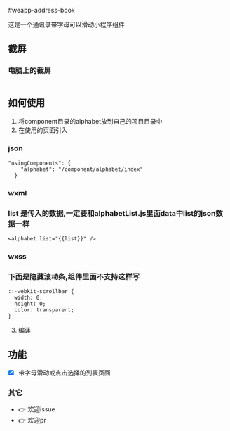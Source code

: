 
#weapp-address-book

这是一个通讯录带字母可以滑动小程序组件


## 截屏

### 电脑上的截屏
![]()

## 如何使用

1. 将component目录的alphabet放到自己的项目目录中
2. 在使用的页面引入
### json
```
"usingComponents": {
    "alphabet": "/component/alphabet/index"
  }
```
### wxml
### list 是传入的数据,一定要和alphabetList.js里面data中list的json数据一样
```
<alphabet list="{{list}}" />
```
### wxss
### 下面是隐藏滚动条,组件里面不支持这样写
```
::-webkit-scrollbar {
  width: 0;
  height: 0;
  color: transparent;
}
```

3. 编译

## 功能

- [x] 带字母滑动或点击选择的列表页面

### 其它

- 👉 欢迎issue
- 👉 欢迎pr
